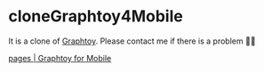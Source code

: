 # cloneGraphtoy4Mobile

It is a clone of [Graphtoy](https://graphtoy.com).  Please contact me if there is a problem 🙇‍♂️


[pages | Graphtoy for Mobile](https://pome-ta.github.io/cloneGraphtoy4Mobile/)